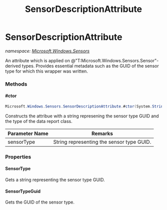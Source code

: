 ﻿---
title: SensorDescriptionAttribute
---

# SensorDescriptionAttribute
_namespace: [Microsoft.Windows.Sensors](N-Microsoft.Windows.Sensors.html)_

An attribute which is applied on @"T:Microsoft.Windows.Sensors.Sensor"-derived types. Provides essential metadata
 such as the GUID of the sensor type for which this wrapper was written.

### Methods

#### #ctor
```csharp
Microsoft.Windows.Sensors.SensorDescriptionAttribute.#ctor(System.String)
```
Constructs the attribue with a string represening the sensor type GUID and the type of the data report class.

|Parameter Name|Remarks|
|--------------|-------|
|sensorType|String representing the sensor type GUID.|




### Properties

#### SensorType
Gets a string representing the sensor type GUID.
#### SensorTypeGuid
Gets the GUID of the sensor type.

